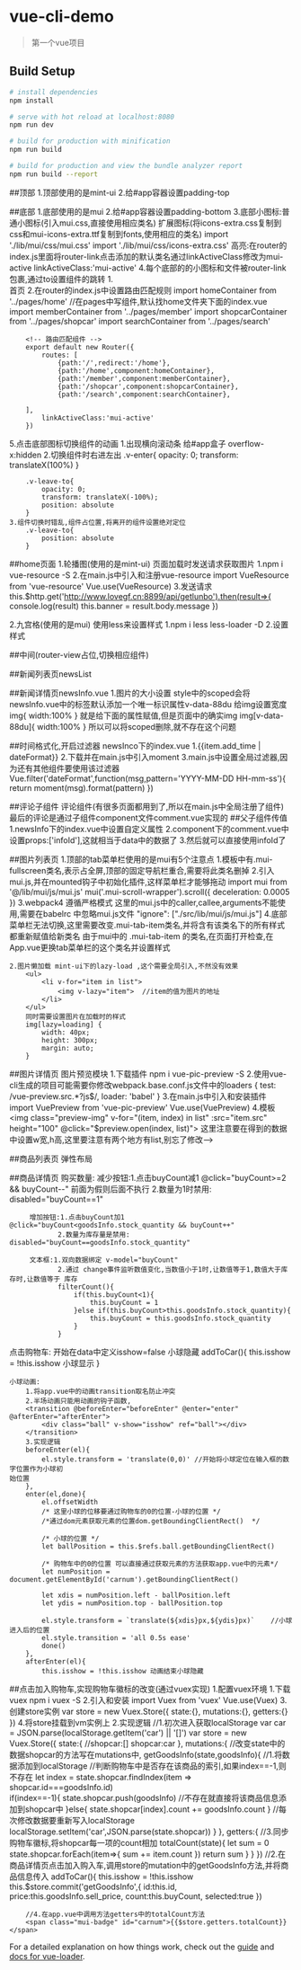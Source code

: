 # vue-cli-demo

> 第一个vue项目

## Build Setup

``` bash
# install dependencies
npm install

# serve with hot reload at localhost:8080
npm run dev

# build for production with minification
npm run build

# build for production and view the bundle analyzer report
npm run build --report
```
##顶部
1.顶部使用的是mint-ui
2.给#app容器设置padding-top

##底部
1.底部使用的是mui
2.给#app容器设置padding-bottom
3.底部小图标:普通小图标(引入mui.css,直接使用相应类名)
            扩展图标(将icons-extra.css复制到css和mui-icons-extra.ttf复制到fonts,使用相应的类名)
    import './lib/mui/css/mui.css'
    import './lib/mui/css/icons-extra.css'
    高亮:在router的index.js里面将router-link点击添加的默认类名通过linkActiveClass修改为mui-active
    linkActiveClass:'mui-active'
4.每个底部的的小图标和文件被router-link包裹,通过to设置组件的跳转
    1.<router-link class="mui-tab-item" to="/home">  
		<span class="mui-icon mui-icon-home"></span>
		<span class="mui-tab-label">首页</span>
	</router-link>
    2.在router的index.js中设置路由匹配规则
        <!-- 导入组件 -->
        import homeContainer from '../pages/home'  //在pages中写组件,默认找home文件夹下面的index.vue
        import memberContainer from '../pages/member'
        import shopcarContainer from '../pages/shopcar'
        import searchContainer from '../pages/search'

        <!-- 路由匹配组件 -->
        export default new Router({
            routes: [
                {path:'/',redirect:'/home'},
                {path:'/home',component:homeContainer},
                {path:'/member',component:memberContainer},
                {path:'/shopcar',component:shopcarContainer},
                {path:'/search',component:searchContainer},

        ],
            linkActiveClass:'mui-active'
        })
5.点击底部图标切换组件的动画
    1.出现横向滚动条  给#app盒子 overflow-x:hidden
    2.切换组件时右进左出
        .v-enter{
	        opacity: 0;
	        transform: translateX(100%)
        }

        .v-leave-to{
        	opacity: 0;
        	transform: translateX(-100%);
        	position: absolute
        }
    3.组件切换时错乱,组件占位置,将离开的组件设置绝对定位 
        .v-leave-to{
        	position: absolute
        }
##home页面
1.轮播图(使用的是mint-ui)
    页面加载时发送请求获取图片
        1.npm i vue-resource -S
        2.在main.js中引入和注册vue-resource
            import VueResource from 'vue-resource'
            Vue.use(VueResource)
        3.发送请求
            this.$http.get('http://www.lovegf.cn:8899/api/getlunbo').then(result=>{
                console.log(result)
                this.banner = result.body.message
            })

2.九宫格(使用的是mui)
    使用less来设置样式
    1.npm i less less-loader -D
    2.设置样式




##中间(router-view占位,切换相应组件)

##新闻列表页newsList

##新闻详情页newsInfo.vue
    1.图片的大小设置
        style中的scoped会将newsInfo.vue中的标签默认添加一个唯一标识属性v-data-88du
        给img设置宽度 
        img{
            width:100%
        }
        就是给下面的属性赋值,但是页面中的确实img
        img[v-data-88du]{
            width:100%
        }
        所以可以将scoped删除,就不存在这个问题
    

##时间格式化,开启过滤器
    newsInco下的index.vue
    1.{{item.add_time | dateFormat}}
    2.下载并在main.js中引入moment
    3.main.js中设置全局过滤器,因为还有其他组件要使用该过滤器
        Vue.filter('dateFormat',function(msg,pattern='YYYY-MM-DD HH-mm-ss'){
            return moment(msg).format(pattern)
        })

##评论子组件
    评论组件(有很多页面都用到了,所以在main.js中全局注册了组件)
        最后的评论是通过子组件component文件comment.vue实现的
        ##父子组件传值
        1.newsInfo下的index.vue中<comment :infoId="id"></comment>设置自定义属性
        2.component下的comment.vue中设置props:['infoId'],这就相当于data中的数据了
        3.然后就可以直接使用infoId了

##图片列表页
    1.顶部的tab菜单栏使用的是mui有5个注意点
        1.模板中有.mui-fullscreen类名,表示占全屏,顶部的固定导航栏重合,需要将此类名删掉
        2.引入mui.js,并在mounted钩子中初始化插件,这样菜单栏才能够拖动
            import mui from '@/lib/mui/js/mui.js'
            mui('.mui-scroll-wrapper').scroll({
			deceleration: 0.0005 
		})
        3.webpack4 遵循严格模式 这里的mui.js中的caller,callee,arguments不能使用,需要在babelrc    中忽略mui.js文件
          "ignore": ["./src/lib/mui/js/mui.js"]
        4.底部菜单栏无法切换,这里需要改变.mui-tab-item类名,并将含有该类名下的所有样式都重新赋值给新类名
        由于mui中的 .mui-tab-item 的类名,在页面打开检查,在App.vue更换tab菜单栏的这个类名并设置样式

    2.图片懒加载 mint-ui下的lazy-load ,这个需要全局引入,不然没有效果
        <ul>
            <li v-for="item in list">
                <img v-lazy="item">  //item的值为图片的地址
            </li>
        </ul>
        同时需要设置图片在加载时的样式
        img[lazy=loading] {
            width: 40px;
            height: 300px;
            margin: auto;
        }

##图片详情页
    图片预览模块
    1.下载插件 npm i vue-pic-preview -S
    2.使用vue-cli生成的项目可能需要你修改webpack.base.conf.js文件中的loaders
         {
            test: /vue-preview.src.*?js$/,
            loader: 'babel'
         } 
    3.在main.js中引入和安装插件
            import VuePreview from 'vue-pic-preview'
            Vue.use(VuePreview)
    4.模板
    <img class="preview-img" v-for="(item, index) in list" :src="item.src" height="100" @click="$preview.open(index, list)">
    这里注意要在得到的数据中设置w宽,h高,这里要注意有两个地方有list,别忘了修改-->

##商品列表页
弹性布局

##商品详情页
购买数量: 减少按钮:1.点击buyCount减1  @click="buyCount>=2 && buyCount--"   前面为假则后面不执行
                 2.数量为1时禁用:  disabled="buyCount==1"

         增加按钮:1.点击buyCount加1  @click="buyCount<goodsInfo.stock_quantity && buyCount++"
                2.数量为库存量是禁用: disabled="buyCount==goodsInfo.stock_quantity"

         文本框:1.双向数据绑定 v-model="buyCount"
                2.通过 change事件监听数值变化,当数值小于1时,让数值等于1,数值大于库存时,让数值等于 库存
                filterCount(){
                    if(this.buyCount<1){
                        this.buyCount = 1
                    }else if(this.buyCount>this.goodsInfo.stock_quantity){
                        this.buyCount = this.goodsInfo.stock_quantity
                    }
                }

点击购物车:  开始在data中定义isshow=false  小球隐藏
        addToCar(){
            this.isshow = !this.isshow  小球显示
        }  
    
    小球动画:
        1.将app.vue中的动画transition取名防止冲突
        2.半场动画只能用动画的钩子函数,
        <transition @beforeEnter="beforeEnter" @enter="enter" @afterEnter="afterEnter">
            <div class="ball" v-show="isshow" ref="ball"></div>
        </transition>
        3.实现逻辑
        beforeEnter(el){
            el.style.transform = 'translate(0,0)' //开始将小球定位在输入框的数字位置作为小球初                                                              始位置
        },
        enter(el,done){
            el.offsetWidth
            /* 这里小球的位移要通过购物车的0的位置-小球的位置 */
            /*通过dom元素获取元素的位置dom.getBoundingClientRect()  */

            /* 小球的位置 */
            let ballPosition = this.$refs.ball.getBoundingClientRect()
            
            /* 购物车中的0的位置 可以直接通过获取元素的方法获取app.vue中的元素*/
            let numPosition = document.getElementById('carnum').getBoundingClientRect()
            
            let xdis = numPosition.left - ballPosition.left
            let ydis = numPosition.top - ballPosition.top

            el.style.transform = `translate(${xdis}px,${ydis}px)`    //小球进入后的位置
            el.style.transition = 'all 0.5s ease'
            done()
        },
        afterEnter(el){
            this.isshow = !this.isshow 动画结束小球隐藏
##点击加入购物车,实现购物车徽标的改变(通过vuex实现)
1.配置vuex环境
    1.下载vuex
        npm i vuex -S
    2.引入和安装
     import Vuex from 'vuex'
     Vue.use(Vuex)
    3.创建store实例
      var store = new Vuex.Store({
          state:{},
          mutations:{},
          getters:{}
      })
    4.将store挂载到vm实例上
2.实现逻辑 
    //1.初次进入获取localStorage
    var car = JSON.parse(localStorage.getItem('car') || '[]')
    var store = new Vuex.Store({
          state:{
              //shopcar:[]
              shopcar:car
          },
          mutations:{  //改变state中的数据shopcar的方法写在mutations中,
             getGoodsInfo(state,goodsInfo){  //1.将数据添加到localStorage
                    //判断购物车中是否存在该商品的索引,如果index==-1,则不存在
                    let index = state.shopcar.findIndex(item => shopcar.id===goodsInfo.id)  
                    if(index==-1){
                        state.shopcar.push(goodsInfo)  //不存在就直接将该商品信息添加到shopcar中
                    }else{
                        state.shopcar[index].count += goodsInfo.count
                    }
                    //每次修改数据要重新写入localStorage
                    localStorage.setItem('car',JSON.parse(state.shopcar))
              }
          },
          getters:{
              //3.同步购物车徽标,将shopcar每一项的count相加
              totalCount(state){
                  let sum = 0
                  state.shopcar.forEach(item=>{
                      sum += item.count
                  })
                  return sum
              }
          }
      })
        //2.在商品详情页点击加入购入车,调用store的mutation中的getGoodsInfo方法,并将商品信息传入
        addToCar(){
            this.isshow = !this.isshow
            this.$store.commit('getGoodsInfo',{
                id:this.id,
                price:this.goodsInfo.sell_price,
                count:this.buyCount,
                selected:true
            })

        //4.在app.vue中调用方法getters中的totalCount方法
        <span class="mui-badge" id="carnum">{{$store.getters.totalCount}}</span>

For a detailed explanation on how things work, check out the [guide](http://vuejs-templates.github.io/webpack/) and [docs for vue-loader](http://vuejs.github.io/vue-loader).
